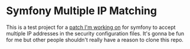 Symfony Multiple IP Matching
============================

This is a test project for a [patch I'm working on](https://github.com/danfinnie/symfony/tree/multiple_ip_matching)
for symfony to accept multiple IP addresses in the security configuration files.  It's gonna be fun for me but other
people shouldn't really have a reason to clone this repo.
